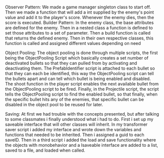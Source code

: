 Observer Pattern: We made a game manager singleton class to start off. Then we made a function that will add a int supplied by the enemy's point value and add it to the player's score. Whenever the enemy dies, then the score is executed.
Builder Pattern: In the enemy class, the base attributes are defined for the enemy. Then in a nested class a function is defined to set those attributes to a set of parameter. Then a build function is called that returns the defined enemy. Then in their own respective classes,
this function is called and assigned different values depending on need

Object Pooling: The object pooling is done through multiple scripts, the first being the ObjectPooling Script which basically creates a set number of deactivated bullets so that they can pulled from by activating and deactivating them. The PrefabIdentifier script is attached to each bullet so that they can each be identified, this way the ObjectPooling script can tell the bullets apart and can tell which bullet is being enabled and disabled. The shoot function in the player script enables the next available bullet from the ObjectPooling script to be fired. Finally, in the Projectile script, the script tells the ObjectPooling script to find the enabled bullet, so that finally, when the specific bullet hits any of the enemies, that specific bullet can be disabled in the object pool to be reused for later.

Saving: At first we had trouble with the concepts presented, but after talking to some classmates i finally understood what i had to do. First i set up my saveable interface that will other classes will inherit. In my transformer saver script i added my interface and wrote down the variables and functions that needed to be inherited. Then i assigned a guid to each saveID. Then in a third script i added the load and save functionality where the objects with  monobehavior and a Isaveable interface are added to a list, saved to a file, and loaded when called.
